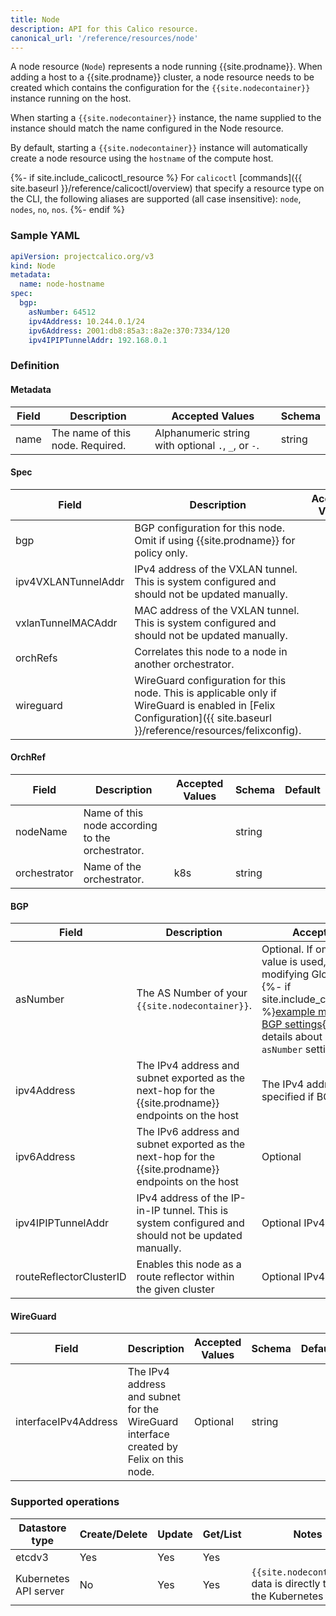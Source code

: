 ```yaml
---
title: Node
description: API for this Calico resource.
canonical_url: '/reference/resources/node'
---
```


A node resource (`Node`) represents a node running {{site.prodname}}.  When adding a host
to a {{site.prodname}} cluster, a node resource needs to be created which contains the
configuration for the `{{site.nodecontainer}}` instance running on the host.

When starting a `{{site.nodecontainer}}` instance, the name supplied to the instance should
match the name configured in the Node resource.

By default, starting a `{{site.nodecontainer}}` instance will automatically create a node resource
using the `hostname` of the compute host.

{%- if site.include_calicoctl_resource %}
For `calicoctl` [commands]({{ site.baseurl }}/reference/calicoctl/overview) that
specify a resource type on the CLI, the following
aliases are supported (all case insensitive): `node`, `nodes`, `no`, `nos`.
{%- endif %}

### Sample YAML

```yaml
apiVersion: projectcalico.org/v3
kind: Node
metadata:
  name: node-hostname
spec:
  bgp:
    asNumber: 64512
    ipv4Address: 10.244.0.1/24
    ipv6Address: 2001:db8:85a3::8a2e:370:7334/120
    ipv4IPIPTunnelAddr: 192.168.0.1
```

### Definition

#### Metadata

| Field  | Description                      | Accepted Values   | Schema |
|--------|----------------------------------|-------------------|--------|
| name   | The name of this node. Required. | Alphanumeric string with optional `.`, `_`, or `-`. | string |

#### Spec

| Field  | Description                 | Accepted Values   | Schema | Default    |
|--------|-----------------------------|-------------------|--------|------------|
| bgp    | BGP configuration for this node.  Omit if using {{site.prodname}} for policy only. | | [BGP](#bgp) |
| ipv4VXLANTunnelAddr | IPv4 address of the VXLAN tunnel. This is system configured and should not be updated manually. | | string |
| vxlanTunnelMACAddr | MAC address of the VXLAN tunnel. This is system configured and should not be updated manually. | | string |
| orchRefs | Correlates this node to a node in another orchestrator. | | list of [OrchRefs](#OrchRef) |
| wireguard | WireGuard configuration for this node. This is applicable only if WireGuard is enabled in [Felix Configuration]({{ site.baseurl }}/reference/resources/felixconfig). | | [WireGuard](#wireguard) |

#### OrchRef

| Field       | Description                 | Accepted Values   | Schema | Default    |
|-------------|-----------------------------|-------------------|--------|------------|
| nodeName    | Name of this node according to the orchestrator. | | string |
| orchestrator | Name of the orchestrator. | k8s | string |

#### BGP

| Field       | Description                 | Accepted Values   | Schema | Default    |
|-------------|-----------------------------|-------------------|--------|------------|
| asNumber    | The AS Number of your `{{site.nodecontainer}}`. | Optional. If omitted the global value is used, see example modifying Global BGP settings {%- if site.include_calicoctl_resource %}[example modifying Global BGP settings](/networking/bgp){%- endif %} for details about modifying the `asNumber` setting). | integer |
| ipv4Address | The IPv4 address and subnet exported as the next-hop for the {{site.prodname}} endpoints on the host | The IPv4 address must be specified if BGP is enabled. | string |
| ipv6Address | The IPv6 address and subnet exported as the next-hop for the {{site.prodname}} endpoints on the host | Optional | string |
| ipv4IPIPTunnelAddr | IPv4 address of the IP-in-IP tunnel. This is system configured and should not be updated manually. | Optional IPv4 address | string |
| routeReflectorClusterID | Enables this node as a route reflector within the given cluster | Optional IPv4 address | string |

#### WireGuard

| Field       | Description                 | Accepted Values   | Schema | Default    |
|-------------|-----------------------------|-------------------|--------|------------|
| interfaceIPv4Address | The IPv4 address and subnet for the WireGuard interface created by Felix on this node. | Optional | string |

### Supported operations

| Datastore type        | Create/Delete | Update | Get/List | Notes
|-----------------------|---------------|--------|----------|------
| etcdv3                | Yes           | Yes    | Yes      |
| Kubernetes API server | No            | Yes    | Yes      | `{{site.nodecontainer}}` data is directly tied to the Kubernetes nodes.
